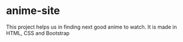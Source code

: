 # anime-site
This project helps us in finding next good anime to watch. It is made in HTML, CSS and Bootstrap 
